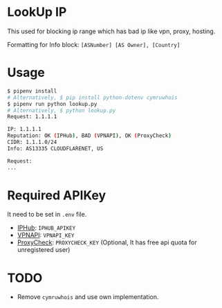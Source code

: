 LookUp IP
=========
This used for blocking ip range which has bad ip like vpn, proxy, hosting.

Formatting for Info block: `[ASNumber] [AS Owner], [Country]`

# Usage
```sh
$ pipenv install
# Alternatively, $ pip install python-dotenv cymruwhois
$ pipenv run python lookup.py
# Alternatively, $ python lookup.py
Request: 1.1.1.1

IP: 1.1.1.1
Reputation: OK (IPHub), BAD (VPNAPI), OK (ProxyCheck)
CIDR: 1.1.1.0/24
Info: AS13335 CLOUDFLARENET, US

Request:
...
```

# Required APIKey
It need to be set in `.env` file.
 * [IPHub](https://iphub.info/): `IPHUB_APIKEY`
 * [VPNAPI](https://vpnapi.io/): `VPNAPI_KEY`
 * [ProxyCheck](https://proxycheck.io/): `PROXYCHECK_KEY` (Optional, It has free api quota for unregistered user)

# TODO
 * Remove `cymruwhois` and use own implementation.